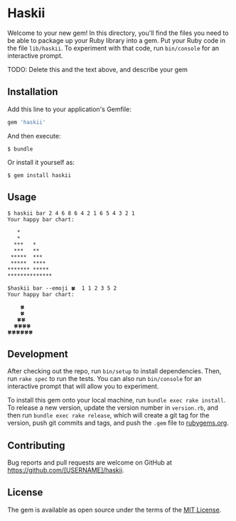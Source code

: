 # Haskii

Welcome to your new gem! In this directory, you'll find the files you need to be able to package up your Ruby library into a gem. Put your Ruby code in the file `lib/haskii`. To experiment with that code, run `bin/console` for an interactive prompt.

TODO: Delete this and the text above, and describe your gem

## Installation

Add this line to your application's Gemfile:

```ruby
gem 'haskii'
```

And then execute:

    $ bundle

Or install it yourself as:

    $ gem install haskii

## Usage

```
$ haskii bar 2 4 6 8 6 4 2 1 6 5 4 3 2 1
Your happy bar chart:

   *
   *
  ***   *
  ***   **
 *****  ***
 *****  ****
******* *****
**************

$haskii bar --emoji 🍀  1 1 2 3 5 2
Your happy bar chart:

    🍀
    🍀
   🍀🍀
  🍀🍀🍀🍀
🍀🍀🍀🍀🍀🍀
```


## Development

After checking out the repo, run `bin/setup` to install dependencies. Then, run `rake spec` to run the tests. You can also run `bin/console` for an interactive prompt that will allow you to experiment.

To install this gem onto your local machine, run `bundle exec rake install`. To release a new version, update the version number in `version.rb`, and then run `bundle exec rake release`, which will create a git tag for the version, push git commits and tags, and push the `.gem` file to [rubygems.org](https://rubygems.org).

## Contributing

Bug reports and pull requests are welcome on GitHub at https://github.com/[USERNAME]/haskii.


## License

The gem is available as open source under the terms of the [MIT License](http://opensource.org/licenses/MIT).

